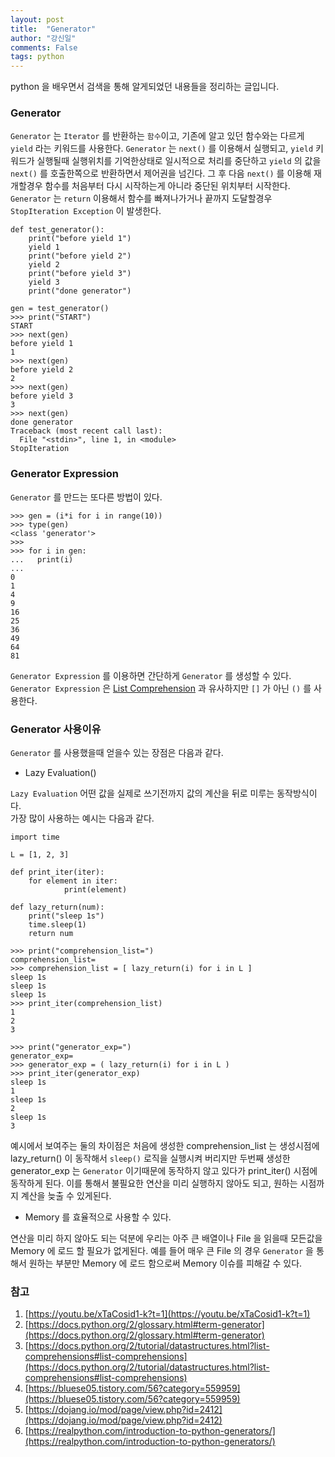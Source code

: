 ```yaml
---
layout: post
title:  "Generator"
author: "강신일"
comments: False
tags: python
---
```

python 을 배우면서 검색을 통해 알게되었던 내용들을 정리하는 글입니다.<br>

### Generator

`Generator` 는 `Iterator` 를 반환하는 `함수`이고, 기존에 알고 있던 함수와는 다르게 `yield` 라는 키워드를 사용한다.
`Generator` 는 `next()` 를 이용해서 실행되고, `yield` 키워드가 실행될때 실행위치를 기억한상태로 일시적으로 처리를 중단하고 `yield` 의 값을 `next()` 를 호출한쪽으로 반환하면서 제어권을 넘긴다. 그 후 다음 `next()` 를 이용해 재개할경우 함수를 처음부터 다시 시작하는게 아니라 중단된 위치부터 시작한다.<br>
`Generator` 는 `return` 이용해서 함수를 빠져나가거나 끝까지 도달할경우 `StopIteration Exception` 이 발생한다.

```
def test_generator():
    print("before yield 1")
    yield 1
    print("before yield 2")
    yield 2
    print("before yield 3")
    yield 3
    print("done generator")

gen = test_generator()
>>> print("START")
START
>>> next(gen)
before yield 1
1
>>> next(gen)
before yield 2
2
>>> next(gen)
before yield 3
3
>>> next(gen)
done generator
Traceback (most recent call last):
  File "<stdin>", line 1, in <module>
StopIteration

```

### Generator Expression

`Generator` 를 만드는 또다른 방법이 있다.

```
>>> gen = (i*i for i in range(10))
>>> type(gen)
<class 'generator'>
>>>
>>> for i in gen:
...   print(i)
...
0
1
4
9
16
25
36
49
64
81
```

`Generator Expression` 를 이용하면 간단하게 `Generator` 를 생성할 수 있다.
`Generator Expression` 은 [List Comprehension](https://docs.python.org/2/tutorial/datastructures.html?list-comprehensions#list-comprehensions) 과 유사하지만 `[]` 가 아닌 `()` 를 사용한다.

### Generator 사용이유

`Generator` 를 사용했을때 얻을수 있는 장점은 다음과 같다.

* Lazy Evaluation()

`Lazy Evaluation` 어떤 값을 실제로 쓰기전까지 값의 계산을 뒤로 미루는 동작방식이다.<br>
가장 많이 사용하는 예시는 다음과 같다.
```
import time

L = [1, 2, 3]

def print_iter(iter):
	for element in iter:
    		print(element)

def lazy_return(num):
    print("sleep 1s")
    time.sleep(1)
    return num

>>> print("comprehension_list=")
comprehension_list=
>>> comprehension_list = [ lazy_return(i) for i in L ]
sleep 1s
sleep 1s
sleep 1s
>>> print_iter(comprehension_list)
1
2
3

>>> print("generator_exp=")
generator_exp=
>>> generator_exp = ( lazy_return(i) for i in L )
>>> print_iter(generator_exp)
sleep 1s
1
sleep 1s
2
sleep 1s
3
```

예시에서 보여주는 둘의 차이점은 처음에 생성한 comprehension_list 는 생성시점에 lazy_return() 이 동작해서 `sleep()` 로직을 실행시켜 버리지만
두번째 생성한 generator_exp 는 `Generator` 이기때문에 동작하지 않고 있다가 print_iter() 시점에 동작하게 된다.
이를 통해서 불필요한 연산을 미리 실행하지 않아도 되고, 원하는 시점까지 계산을 늦출 수 있게된다.

* Memory 를 효율적으로 사용할 수 있다.

연산을 미리 하지 않아도 되는 덕분에 우리는 아주 큰 배열이나 File 을 읽을때 모든값을 Memory 에 로드 할 필요가 없게된다.
예를 들어 매우 큰 File 의 경우 `Generator` 을 통해서 원하는 부분만 Memory 에 로드 함으로써 Memory 이슈를 피해갈 수 있다.

### 참고

1. [https://youtu.be/xTaCosid1-k?t=1](https://youtu.be/xTaCosid1-k?t=1)
2. [https://docs.python.org/2/glossary.html#term-generator](https://docs.python.org/2/glossary.html#term-generator)
3. [https://docs.python.org/2/tutorial/datastructures.html?list-comprehensions#list-comprehensions](https://docs.python.org/2/tutorial/datastructures.html?list-comprehensions#list-comprehensions)
4. [https://bluese05.tistory.com/56?category=559959](https://bluese05.tistory.com/56?category=559959)
5. [https://dojang.io/mod/page/view.php?id=2412](https://dojang.io/mod/page/view.php?id=2412)
6. [https://realpython.com/introduction-to-python-generators/](https://realpython.com/introduction-to-python-generators/)
